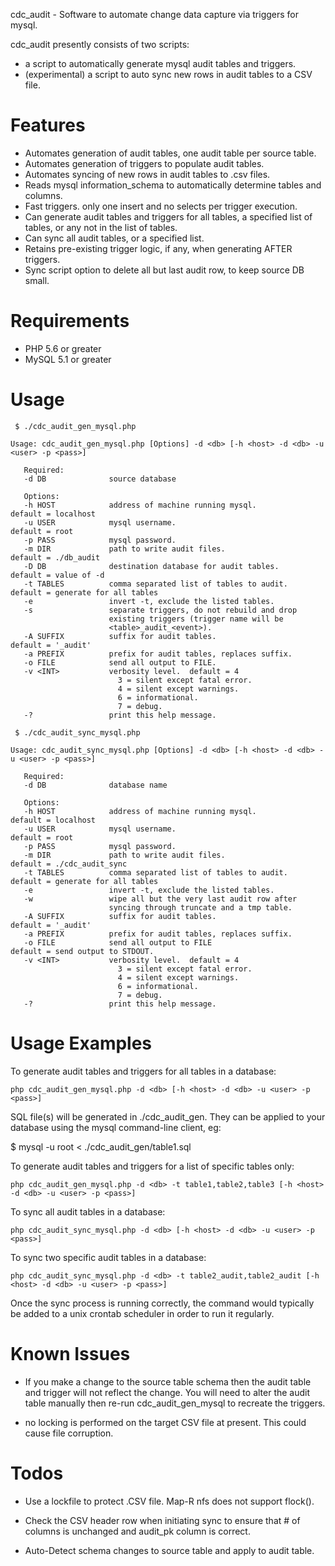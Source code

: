 cdc_audit - Software to automate change data capture via triggers for mysql.

cdc_audit presently consists of two scripts:
 - a script to automatically generate mysql audit tables and triggers.
 - (experimental) a script to auto sync new rows in audit tables to a CSV file.


Features
========

 - Automates generation of audit tables, one audit table per source table.
 - Automates generation of triggers to populate audit tables.
 - Automates syncing of new rows in audit tables to .csv files.
 - Reads mysql information_schema to automatically determine tables and columns.
 - Fast triggers. only one insert and no selects per trigger execution.
 - Can generate audit tables and triggers for all tables, a specified list of tables, or any not in the list of tables.
 - Can sync all audit tables, or a specified list.
 - Retains pre-existing trigger logic, if any, when generating AFTER triggers.
 - Sync script option to delete all but last audit row, to keep source DB small.


Requirements
============

 - PHP 5.6 or greater
 - MySQL 5.1 or greater


Usage
=====

` $ ./cdc_audit_gen_mysql.php`

```
Usage: cdc_audit_gen_mysql.php [Options] -d <db> [-h <host> -d <db> -u <user> -p <pass>]

   Required:
   -d DB              source database

   Options:
   -h HOST            address of machine running mysql.          default = localhost
   -u USER            mysql username.                            default = root
   -p PASS            mysql password.
   -m DIR             path to write audit files.                 default = ./db_audit
   -D DB              destination database for audit tables.     default = value of -d
   -t TABLES          comma separated list of tables to audit.   default = generate for all tables
   -e                 invert -t, exclude the listed tables.
   -s                 separate triggers, do not rebuild and drop
                      existing triggers (trigger name will be
                      <table>_audit_<event>).
   -A SUFFIX          suffix for audit tables.                   default = '_audit'
   -a PREFIX          prefix for audit tables, replaces suffix.
   -o FILE            send all output to FILE.
   -v <INT>           verbosity level.  default = 4
                        3 = silent except fatal error.
                        4 = silent except warnings.
                        6 = informational.
                        7 = debug.
   -?                 print this help message.
```

` $ ./cdc_audit_sync_mysql.php`

```
Usage: cdc_audit_sync_mysql.php [Options] -d <db> [-h <host> -d <db> -u <user> -p <pass>]

   Required:
   -d DB              database name

   Options:
   -h HOST            address of machine running mysql.          default = localhost
   -u USER            mysql username.                            default = root
   -p PASS            mysql password.
   -m DIR             path to write audit files.                 default = ./cdc_audit_sync
   -t TABLES          comma separated list of tables to audit.   default = generate for all tables
   -e                 invert -t, exclude the listed tables.
   -w                 wipe all but the very last audit row after
                      syncing through truncate and a tmp table.
   -A SUFFIX          suffix for audit tables.                   default = '_audit'
   -a PREFIX          prefix for audit tables, replaces suffix.
   -o FILE            send all output to FILE                    default = send output to STDOUT.
   -v <INT>           verbosity level.  default = 4
                        3 = silent except fatal error.
                        4 = silent except warnings.
                        6 = informational.
                        7 = debug.
   -?                 print this help message.
```


Usage Examples
==============
 To generate audit tables and triggers for all tables in a database:

    php cdc_audit_gen_mysql.php -d <db> [-h <host> -d <db> -u <user> -p <pass>]

 SQL file(s) will be generated in ./cdc_audit_gen.
 They can be applied to your database using the mysql command-line client, eg:

 $ mysql -u root <database> < ./cdc_audit_gen/table1.sql


 To generate audit tables and triggers for a list of specific tables only:

    php cdc_audit_gen_mysql.php -d <db> -t table1,table2,table3 [-h <host> -d <db> -u <user> -p <pass>]


 To sync all audit tables in a database:

    php cdc_audit_sync_mysql.php -d <db> [-h <host> -d <db> -u <user> -p <pass>]


 To sync two specific audit tables in a database:

    php cdc_audit_sync_mysql.php -d <db> -t table2_audit,table2_audit [-h <host> -d <db> -u <user> -p <pass>]


 Once the sync process is running correctly, the command would typically be
 added to a unix crontab scheduler in order to run it regularly.


Known Issues
==============

 - If you make a change to the source table schema then the audit table and
   trigger will not reflect the change.  You will need to alter the audit table
   manually then re-run cdc_audit_gen_mysql to recreate the triggers.

 - no locking is performed on the target CSV file at present.  This could
   cause file corruption.

Todos
=====

 - Use a lockfile to protect .CSV file.  Map-R nfs does not support flock().

 - Check the CSV header row when initiating sync to ensure that # of columns is unchanged and audit_pk column is correct.

 - Auto-Detect schema changes to source table and apply to audit table.

